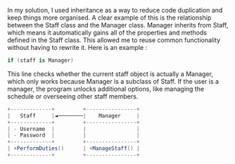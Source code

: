In my solution, I used inheritance as a way to reduce code duplication and keep things more organised. A clear example of this is the relationship between the Staff class and the Manager class. Manager inherits from Staff, which means it automatically gains all of the properties and methods defined in the Staff class. This allowed me to reuse common functionality without having to rewrite it.
Here is an example : 
```cs 
if (staff is Manager)
```

This line checks whether the current staff object is actually a Manager, which only works because Manager is a subclass of Staff. If the user is a manager, the program unlocks additional options, like managing the schedule or overseeing other staff members.
```cs
+-------------+         +----------------+
|   Staff     |◄────────|    Manager     |
+-------------+         +----------------+
| - Username  |         |                |
| - Password  |         |                |
+-------------+         +----------------+
| +PerformDuties()      | +ManageStaff() |
+-------------+         +----------------+
```

